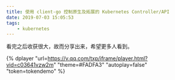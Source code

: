 ```yaml
---
title: 使用 client-go 控制原生及拓展的 Kubernetes Controller/API
date: 2019-07-03 15:05:53
tags:
	- kubernetes
---
```


看完之后收获很大，故而分享出来，希望更多人看到。


{% dplayer "url=https://v.qq.com/txp/iframe/player.html?vid=c03641vzw2m" "theme=#FADFA3" "autoplay=false" "token=tokendemo" %}